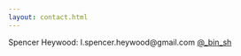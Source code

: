```yaml
---
layout: contact.html
---
```


<p>
  Spencer Heywood:
  l.spencer.heywood@gmail.com
  <a href='https://twitter.com/_bin_sh'>@_bin_sh</a>
</p>
